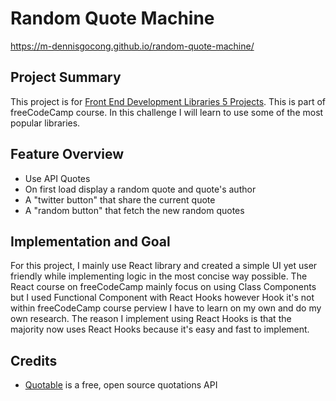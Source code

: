 # Random Quote Machine

https://m-dennisgocong.github.io/random-quote-machine/

## Project Summary

This project is for [Front End Development Libraries 5 Projects](https://www.freecodecamp.org/learn/front-end-development-libraries/front-end-development-libraries-projects/). This is part of freeCodeCamp course. In this challenge I will learn to use some of the most popular libraries.
        
## Feature Overview

* Use API Quotes 
* On first load display a random quote and quote's author
* A "twitter button" that share the current quote  
* A "random button" that fetch the new random quotes   

## Implementation and Goal 

For this project, I mainly use React library and created a simple UI yet user friendly while
implementing logic in the most concise way possible. The React course on freeCodeCamp mainly focus on using Class Components but I used Functional Component with React Hooks however Hook it's not within freeCodeCamp course perview I have to learn on my own and do my own research. The reason I implement using React Hooks is that the majority now uses React Hooks because it's easy and fast to implement.        

## Credits

* [Quotable](https://github.com/lukePeavey/quotable) is a free, open source quotations API